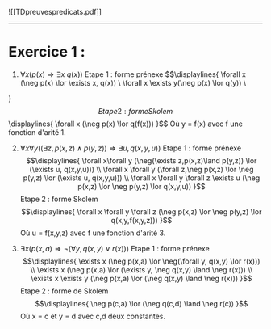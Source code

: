 ![[TDpreuvespredicats.pdf]]

---
# Exercice 1 :

1. $\forall x (p(x) \Rightarrow \exists x$ $q(x))$
Etape 1 : forme prénexe
$$\displaylines{
	\forall x (\neg p(x) \lor \exists x, q(x)) \\
	\forall x \exists y(\neg p(x) \lor q(y)) \\
	
}$$ Etape 2 : forme Skolem
$$\displaylines{
	\forall x (\neg p(x) \lor q(f(x)))
}$$ Où y = f(x) avec f une fonction d'arité 1.

2. $\forall x \forall y ((\exists z, p(x,z) \land p(y,z)) \Rightarrow \exists u, q(x,y,u))$
Etape 1 : forme prénexe
$$\displaylines{
	\forall x\forall y (\neg(\exists z,p(x,z)\land p(y,z)) \lor (\exists u, q(x,y,u))) \\
	\forall x \forall y (\forall z,\neg p(x,z) \lor \neg p(y,z) \lor (\exists u, q(x,y,u))) \\
	\forall x \forall y \forall z \exists u (\neg p(x,z) \lor \neg p(y,z) \lor q(x,y,u))
}$$
Etape 2 : forme Skolem
$$\displaylines{
	\forall x \forall y \forall z (\neg p(x,z) \lor \neg p(y,z) \lor q(x,y,f(x,y,z)))
}$$
Où u = f(x,y,z) avec f une fonction d'arité 3.

3. $\exists x (p(x,a) \Rightarrow \neg (\forall y, q(x,y) \lor r(x)))$
Etape 1 : forme prénexe
$$\displaylines{
	\exists x (\neg p(x,a) \lor \neg(\forall y, q(x,y) \lor r(x))) \\
	\exists x (\neg p(x,a) \lor (\exists y, \neg q(x,y) \land \neg r(x))) \\
	\exists x \exists y (\neg p(x,a) \lor (\neg q(x,y) \land \neg r(x)))
}$$
Etape 2 : forme de Skolem
$$\displaylines{
	\neg p(c,a) \lor (\neg q(c,d) \land \neg r(c))
}$$
Où x = c et y = d avec c,d deux constantes.